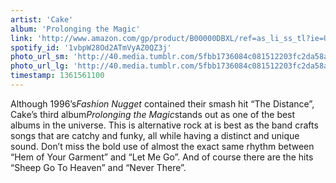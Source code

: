 ```yaml
---
artist: 'Cake'
album: 'Prolonging the Magic'
link: 'http://www.amazon.com/gp/product/B00000DBXL/ref=as_li_ss_tl?ie=UTF8&amp;camp=1789&amp;creative=390957&amp;creativeASIN=B00000DBXL&amp;linkCode=as2&amp;tag=besalbintheun-20'
spotify_id: '1vbpW28Od2ATmVyAZ0QZ3j'
photo_url_sm: 'http://40.media.tumblr.com/5fbb1736084c081512203fc2da58a698/tumblr_mimz23g1GO1rsqbe7o1_100.jpg'
photo_url_lg: 'http://40.media.tumblr.com/5fbb1736084c081512203fc2da58a698/tumblr_mimz23g1GO1rsqbe7o1_400.jpg'
timestamp: 1361561100
---
```

Although 1996’s*Fashion Nugget* contained their smash hit “The Distance”, Cake’s third album*Prolonging the Magic*stands out as one of the best albums in the universe. This is alternative rock at is best as the band crafts songs that are catchy and funky, all while having a distinct and unique sound. Don’t miss the bold use of almost the exact same rhythm between “Hem of Your Garment” and “Let Me Go”. And of course there are the hits “Sheep Go To Heaven” and “Never There”.